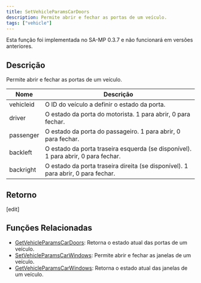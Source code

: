 ```yaml
---
title: SetVehicleParamsCarDoors
description: Permite abrir e fechar as portas de um veículo.
tags: ["vehicle"]
---
```


Esta função foi implementada no SA-MP 0.3.7 e não funcionará em versões anteriores.

## Descrição

Permite abrir e fechar as portas de um veículo.

| Nome      | Descrição                                                                         |
| --------- | --------------------------------------------------------------------------------- |
| vehicleid | O ID do veículo a definir o estado da porta.                                      |
| driver    | O estado da porta do motorista. 1 para abrir, 0 para fechar.                      |
| passenger | O estado da porta do passageiro. 1 para abrir, 0 para fechar.                     |
| backleft  | O estado da porta traseira esquerda (se disponível). 1 para abrir, 0 para fechar. |
| backright | O estado da porta traseira direita (se disponível). 1 para abrir, 0 para fechar.  |

## Retorno

[edit]

## Funções Relacionadas

- [GetVehicleParamsCarDoors](GetVehicleParamsCarDoors.md): Retorna o estado atual das portas de um veículo.
- [SetVehicleParamsCarWindows](SetVehicleParamsCarWindows.md): Permite abrir e fechar as janelas de um veículo.
- [GetVehicleParamsCarWindows](GetVehicleParamsCarWindows.md): Retorna o estado atual das janelas de um veículo.
